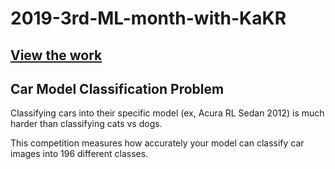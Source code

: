 # 2019-3rd-ML-month-with-KaKR
## [View the work](https://github.com/uoojin1/2019-3rd-ML-month-with-KaKR/blob/master/main_colab.ipynb)

## Car Model Classification Problem

Classifying cars into their specific model (ex, Acura RL Sedan 2012) is much harder than classifying cats vs dogs.

This competition measures how accurately your model can classify car images into 196 different classes.
